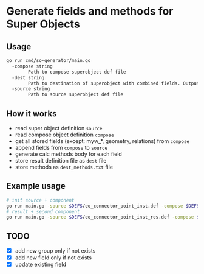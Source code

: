 # Generate fields and methods for Super Objects

## Usage 

```bash
go run cmd/so-generator/main.go 
  -compose string
        Path to compose superobject def file
  -dest string
        Path to destination of superobject with combined fields. Output file will be created if it does not exist
  -source string
        Path to source superobject def file
```

## How it works

- read super object definition `source`
- read compose object definition `compose`
- get all stored fields (except: myw_*, geometry, relations) from `compose`
- append fields from `compose` to `source`
- generate calc methods body for each field
- store result definition file as `dest` file
- store methods as `dest_methods.txt` file

## Example usage

```bash
# init source + component
go run main.go -source $DEFS/eo_connector_point_inst.def -compose $DEFS/eo_cable.def -dest $DEFS/eo_connector_point_inst_res.def
# result + second component
go run main.go -source $DEFS/eo_connector_point_inst_res.def -compose $DEFS/eo_cable_exi_phase.def -dest $DEFS/eo_connector_point_inst_res.def

```

## TODO

- [x] add new group only if not exists
- [x] add new field only if not exists
- [x] update existing field
